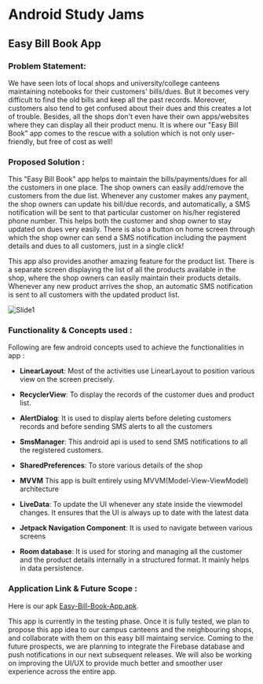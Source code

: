 
# Android Study Jams
## Easy Bill Book App


### Problem Statement:
We have seen lots of local shops and university/college canteens maintaining notebooks for their customers' bills/dues. But it becomes very difficult to find the old bills and keep all the past records. Moreover, customers also tend to get confused about their dues and this creates a lot of trouble. Besides, all the shops don't even have their own apps/websites where they can display all their product menu. It is where our "Easy Bill Book" app comes to the rescue with a solution which is not only user-friendly, but free of cost as well!

### Proposed Solution :
This "Easy Bill Book" app helps to maintain the bills/payments/dues for all the customers in one place. The shop owners can easily add/remove the customers from the due list. Whenever any customer makes any payment, the shop owners can update his bill/due records, and automatically, a SMS notification will be sent to that particular customer on his/her registered phone number. This helps both the customer and shop owner  to stay updated on dues very easily. There is also a button on home screen through which the shop owner can send a SMS notification including the payment details and dues to all customers, just in a single click!

This app also provides another amazing feature for the product list. There is a separate screen displaying the list of all the products available in the shop, where the shop owners can easily maintain their products details. Whenever any new product arrives the shop, an automatic SMS notification is sent to all customers with the updated product list.

![Slide1](https://user-images.githubusercontent.com/92887905/147879333-b5dc36bc-b1ac-4a69-8825-05fe67002368.JPG)

### Functionality & Concepts used :
Following are few android concepts used to achieve the functionalities in app :
- **LinearLayout**: Most of the activities use LinearLayout to position various view on the screen precisely.

- **RecyclerView**:   To display the records of the customer dues and product list.

- **AlertDialog**:   It is used to display alerts before deleting customers records and before sending SMS alerts to all the customers

- **SmsManager**:   This android api is used to send SMS notifications to all the registered customers.

- **SharedPreferences**:   To store  various details of the shop

- **MVVM** This app is built entirely using MVVM(Model-View-ViewModel) architecture

- **LiveData**:   To update the UI whenever any state inside the viewmodel changes. It ensures that the UI is always up to date with the latest data

- **Jetpack Navigation Component**:   It is used to navigate between various screens

- **Room database**:   It is used for storing and managing all the customer and the product details internally in a structured format. It mainly helps in data persistence.


### Application Link & Future Scope :
Here is our apk [Easy-Bill-Book-App.apk](https://github.com/sdcode001/Android-Study-Jams/releases/download/v1.0.0/app-release.apk).

This app is currently in the testing phase. Once it is fully tested, we plan to propose this app idea to our campus canteens and the neighbouring shops, and collaborate with them on this easy bill maintaing service. Coming to the future prospects, we are planning to integrate the Firebase database and push notifications in our next subsequent releases. We will also be working on improving the UI/UX to provide much better and smoother user experience across the entire app.
